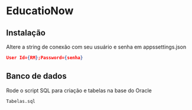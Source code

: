 # EducatioNow

## Instalação

Altere a string de conexão com seu usuário e senha em appssettings.json

```json
User Id={RM};Password={senha}
```



## Banco de dados

Rode o script SQL para criação e tabelas na base do Oracle
```bash
Tabelas.sql
```